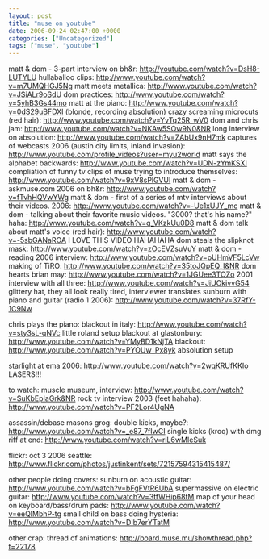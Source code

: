 ```yaml
---
layout: post
title: "muse on youtube"
date: 2006-09-24 02:47:00 +0000
categories: ["Uncategorized"]
tags: ["muse", "youtube"]
---
```


matt & dom - 3-part interview on bh&r: http://youtube.com/watch?v=DsH8-LUTYLU
hullaballoo clips: http://www.youtube.com/watch?v=m7UMQHGJ5Ng
matt meets metallica: http://www.youtube.com/watch?v=JSiALr9oSdU
dom practices: http://www.youtube.com/watch?v=5yhB3Gs44mo
matt at the piano: http://www.youtube.com/watch?v=0dS29uBFDXI (blonde, recording absolution)
crazy screaming microcuts (red hair): http://www.youtube.com/watch?v=YvTq25R_wV0
dom and chris jam: http://www.youtube.com/watch?v=NKAw5SOw9N0&NR
long interview on absolution: http://www.youtube.com/watch?v=ZAbUx9nH7mk
captures of webcasts 2006 (austin city limits, inland invasion): http://www.youtube.com/profile_videos?user=myu2world
matt says the alphabet backwards: http://www.youtube.com/watch?v=UDN-zYmKSXI
compliation of funny tv clips of muse trying to introduce themselves: http://www.youtube.com/watch?v=9xV8sPlGVUI
matt & dom - askmuse.com 2006 on bh&r: http://www.youtube.com/watch?v=fTvhHQVwYWg
matt & dom - first of a series of mtv interviews about their videos. 2006: http://www.youtube.com/watch?v=-Ue1xUJY_mc
matt & dom - talking about their favorite music videos. "3000? that's his name?" haha: http://www.youtube.com/watch?v=q_VKzkUu0D8
matt & dom talk about matt's voice (red hair): http://www.youtube.com/watch?v=-5sbGANaROA I LOVE THIS VIDEO
 HAHAHAHA
dom steals the slipknot mask: http://www.youtube.com/watch?v=zOcEVZsuVuY
matt & dom - reading 2006 interview: http://www.youtube.com/watch?v=pUHmVF5LcVw
making of TiRO: http://www.youtube.com/watch?v=35toJQpEQ_I&NR
dom hearts brian may: http://www.youtube.com/watch?v=1JGUee3TOZo
2001 interview with all three: http://www.youtube.com/watch?v=JiUOkivvG54 glittery hat, they all look really tired, interviewer translates
sunburn with piano and guitar (radio 1 2006): http://www.youtube.com/watch?v=37RfY-1C9Nw

chris plays the piano:
blackout in italy: http://www.youtube.com/watch?v=sty3sL-qNVc little roland setup
blackout at glastonbury: http://www.youtube.com/watch?v=YMyBD1kNjTA
blackout: http://www.youtube.com/watch?v=PYOUw_Px8yk absolution setup

starlight at ema 2006: http://www.youtube.com/watch?v=2wqKRUfKKIo LASERS!!!

to watch:
muscle museum, interview: http://www.youtube.com/watch?v=SuKbEpIaGrk&NR
rock tv interview 2003 (feet hahaha): http://www.youtube.com/watch?v=PF2Lor4UgNA

assassin/debase masons grog:
double kicks, maybe?: http://www.youtube.com/watch?v=_e87_7fIwCI
single kicks (kroq) with dmg riff at end: http://www.youtube.com/watch?v=riL6wMIeSuk

flickr:
oct 3 2006 seattle: http://www.flickr.com/photos/justinkent/sets/72157594315415487/

other people doing covers:
sunburn on acoustic guitar: http://www.youtube.com/watch?v=bFgFVtR6UbA
supermassive on electric guitar: http://www.youtube.com/watch?v=3tfWHip68tM
map of your head on keyboard/bass/drum pads: http://www.youtube.com/watch?v=eeQIMbhP-tg
small child on bass doing hysteria: http://www.youtube.com/watch?v=DIb7erYTatM

other crap:
thread of animations: http://board.muse.mu/showthread.php?t=22178